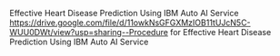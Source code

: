 Effective Heart Disease Prediction Using IBM Auto AI Service
https://drive.google.com/file/d/11owkNsGFGXMzIOB11tUJcN5C-WUU0DWt/view?usp=sharing--Procedure for Effective Heart Disease Prediction Using IBM Auto AI Service
